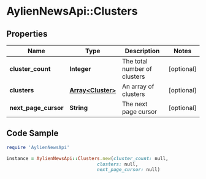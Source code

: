 # AylienNewsApi::Clusters

## Properties

Name | Type | Description | Notes
------------ | ------------- | ------------- | -------------
**cluster_count** | **Integer** | The total number of clusters | [optional] 
**clusters** | [**Array&lt;Cluster&gt;**](Cluster.md) | An array of clusters | [optional] 
**next_page_cursor** | **String** | The next page cursor | [optional] 

## Code Sample

```ruby
require 'AylienNewsApi'

instance = AylienNewsApi::Clusters.new(cluster_count: null,
                                 clusters: null,
                                 next_page_cursor: null)
```


